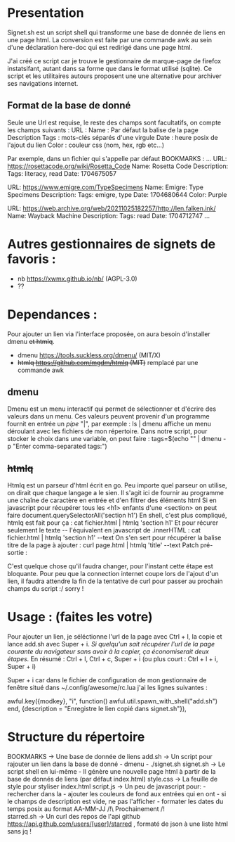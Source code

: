 # Presentation
Signet.sh est un script shell qui transforme une base de donnée de liens
en une page html. La conversion est faite par une commande awk au sein
d'une déclaration here-doc qui est redirigé dans une page html.

J'ai créé ce script car je trouve le gestionnaire de marque-page de
firefox instatsifant, autant dans sa forme que dans le format utilisé
(sqlite). Ce script et les utilitaires autours proposent une une
alternative pour archiver ses navigations internet.

## Format de la base de donné
Seule une Url est requise, le reste des champs sont
facultatifs, on compte les champs suivants :
URL :
Name : Par défaut la balise </title> de la page
Description 
Tags : mots-clés séparés d'une virgule
Date : heure posix de l'ajout du lien
Color : couleur css (nom, hex, rgb etc...)

Par exemple, dans un fichier qui s'appelle par défaut BOOKMARKS :
...
URL: https://rosettacode.org/wiki/Rosetta_Code
Name: Rosetta Code
Description: 
Tags: literacy, read
Date: 1704675057

URL: https://www.emigre.com/TypeSpecimens
Name: Emigre: Type Specimens
Description: 
Tags: emigre, type
Date: 1704680644
Color: Purple

URL: https://web.archive.org/web/20211025182257/http://len.falken.ink/
Name: Wayback Machine
Description: 
Tags: read
Date: 1704712747
...


# Autres gestionnaires de signets de favoris :
- nb https://xwmx.github.io/nb/ (AGPL-3.0)
- ??


# Dependances :
Pour ajouter un lien via l'interface proposée, on aura besoin
d'installer dmenu ~~et htmlq~~.
* dmenu https://tools.suckless.org/dmenu/ (MIT/X)
* ~~htmlq https://github.com/mgdm/htmlq (MIT)~~ remplacé par une
  commande awk
## dmenu
Dmenu est un menu interactif qui permet de sélectionner et d'écrire des
valeurs dans un menu. Ces valeurs peuvent provenir d'un programme
fournit en entrée un *pipe* "|", par exemple :
    ls | dmenu
affiche un menu déroulant avec les fichiers de mon répertoire. Dans
notre script, pour stocker le choix dans une variable, on peut faire :
	tags=$(echo "" | dmenu -p "Enter comma-separated tags:")
## ~~htmlq~~
Htmlq est un parseur d'html écrit en go. Peu importe quel parseur on
utilise, on dirait que chaque langage a le sien.
Il s'agit ici de fournir au programme une chaîne de caractère en entrée
et d'en filtrer des éléments html
Si en javascript pour récupérer tous les \<h1> enfants d'une \<section> on
peut faire 
document.querySelectorAll('section h1')
En shell, c'est plus compliqué, htmlq est fait pour ça :
cat fichier.html | htmlq 'section h1'
Et pour récurer seulement le texte -- l'équivalent en javascript de
.innerHTML :
cat fichier.html | htmlq 'section h1' --text
On s'en sert pour récupérer la balise titre de la page à ajouter :
curl page.html | htmlq 'title' --text
Patch pré-sortie :



C'est quelque chose qu'il faudra changer, pour l'instant cette étape est
bloquante. Pour peu que la connection internet coupe lors de l'ajout
d'un lien, il faudra attendre la fin de la tentative de curl pour passer
au prochain champs du script :/ sorry !

# Usage : (faites les votre)
Pour ajouter un lien, je séléctionne l'url de la page avec Ctrl + l, la
copie et lance add.sh avec Super + i. _Si quelqu'un sait récupérer l'url
de la page courante du navigateur sans avoir à la copier, ça
économiserait deux étapes._
En résumé : Ctrl + l, Ctrl + c, Super + i
(ou plus court : Ctrl + l + i, Super + i)

Super + i car dans le fichier de configuration de mon gestionnaire de
fenêtre situé dans ~/.config/awesome/rc.lua j'ai les lignes suivantes :

awful.key({modkey}, "i", function()
awful.util.spawn_with_shell("add.sh") end, 
{description = "Enregistre le lien copié dans signet.sh"}),

# Structure du répertoire

BOOKMARKS   → Une base de donnée de liens 
add.sh      → Un script pour rajouter un lien dans la base de donné
                - dmenu
                - ./signet.sh
signet.sh   → Le script shell en lui-même 
                - Il génère une nouvelle page html à partir de la base
                  de donnés de liens (par défaut index.html)
style.css   → La feuille de style pour styliser index.html
script.js   → Un peu de javascript pour:
                - rechercher dans la </textarea>
                - ajouter les couleurs de fond aux entrées qui en ont
                - si le champs de description est vide, ne pas
                  l'afficher
                - formater les dates du temps posix au format AA-MM-JJ
/!\ Prochainement /!\
starred.sh  → Un curl des repos de l'api github https://api.github.com/users/[user]/starred , formaté de json à une liste html sans jq !

